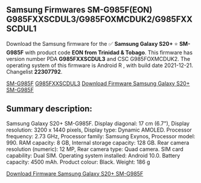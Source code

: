 <h2>Samsung Firmwares SM-G985F(EON) G985FXXSCDUL3/G985FOXMCDUK2/G985FXXSCDUL1</h2>
Download the Samsung firmware for the ✅ <strong>Samsung Galaxy S20+ </strong> ⭐ <strong>SM-G985F</strong> with product code <strong>EON</strong> <strong> from Trinidad & Tobago</strong>. This firmware has version number PDA <strong>G985FXXSCDUL3</strong> and CSC G985FOXMCDUK2. The operating system of this firmware is Android R , with build date 2021-12-21. Changelist <strong>22307792</strong>.

[SM-G985F](https://samfirm.shop/samsung/model/SM-G985F)
[G985FXXSCDUL3](https://samfirm.shop/samsung/pda/G985FXXSCDUL3)
[Download Firmware Samsung Galaxy S20+ SM-G985F](https://samfirm.shop/samsung/firmware/484102)
<h2>Summary description:</h2>
<p>Samsung Galaxy S20+ SM-G985F. Display diagonal: 17 cm (6.7"), Display resolution: 3200 x 1440 pixels, Display type: Dynamic AMOLED. Processor frequency: 2.73 GHz, Processor family: Samsung Exynos, Processor model: 990. RAM capacity: 8 GB, Internal storage capacity: 128 GB. Rear camera resolution (numeric): 12 MP, Rear camera type: Quad camera. SIM card capability: Dual SIM. Operating system installed: Android 10.0. Battery capacity: 4500 mAh. Product colour: Black. Weight: 186 g</p>


[Download Firmware Samsung Galaxy S20+ SM-G985F](https://samfirm.shop/samsung/firmware/484102)
